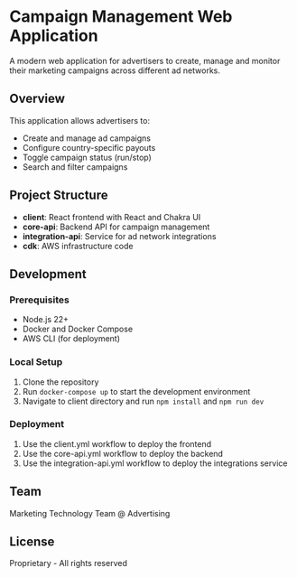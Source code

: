 # Campaign Management Web Application

A modern web application for advertisers to create, manage and monitor their marketing campaigns across different ad networks.

## Overview

This application allows advertisers to:
- Create and manage ad campaigns
- Configure country-specific payouts
- Toggle campaign status (run/stop)
- Search and filter campaigns

## Project Structure

- **client**: React frontend with React and Chakra UI
- **core-api**: Backend API for campaign management
- **integration-api**: Service for ad network integrations
- **cdk**: AWS infrastructure code

## Development

### Prerequisites
- Node.js 22+
- Docker and Docker Compose
- AWS CLI (for deployment)

### Local Setup
1. Clone the repository
2. Run `docker-compose up` to start the development environment
3. Navigate to client directory and run `npm install` and `npm run dev`

### Deployment
1. Use the client.yml workflow to deploy the frontend
2. Use the core-api.yml workflow to deploy the backend
3. Use the integration-api.yml workflow to deploy the integrations service

## Team

Marketing Technology Team @ Advertising

## License

Proprietary - All rights reserved